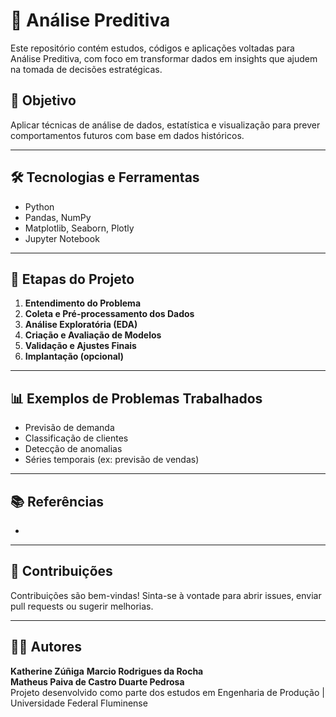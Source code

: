 
# 🔮 Análise Preditiva

Este repositório contém estudos, códigos e aplicações voltadas para Análise Preditiva, com foco em transformar dados em insights que ajudem na tomada de decisões estratégicas.

## 📌 Objetivo

Aplicar técnicas de análise de dados, estatística e visualização para prever comportamentos futuros com base em dados históricos.

---

## 🛠️ Tecnologias e Ferramentas

- Python
- Pandas, NumPy  
- Matplotlib, Seaborn, Plotly  
- Jupyter Notebook  


---

## 🚀 Etapas do Projeto

1. **Entendimento do Problema**
2. **Coleta e Pré-processamento dos Dados**
3. **Análise Exploratória (EDA)**
4. **Criação e Avaliação de Modelos**
5. **Validação e Ajustes Finais**
6. **Implantação (opcional)**

---

## 📊 Exemplos de Problemas Trabalhados

- Previsão de demanda
- Classificação de clientes
- Detecção de anomalias
- Séries temporais (ex: previsão de vendas)

---

## 📚 Referências

- 

---

## 🤝 Contribuições

Contribuições são bem-vindas! Sinta-se à vontade para abrir issues, enviar pull requests ou sugerir melhorias.

---

## 🧑‍💻 Autores

**Katherine Zúñiga**
**Marcio Rodrigues da Rocha**  
**Matheus Paiva de Castro Duarte Pedrosa**  
Projeto desenvolvido como parte dos estudos em Engenharia de Produção | Universidade Federal Fluminense

```
